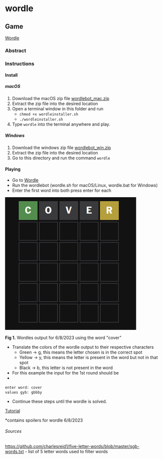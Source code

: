 # wordle
## Game
[Wordle](https://www.nytimes.com/games/wordle/index.html)

### Abstract 


### Instructions

#### Install

##### macOS

1. Download the macOS zip file [wordlebot_mac.zip](https://github.com/daus-s/wordle/raw/main/wordlebot_mac.zip)
2. Extract the zip file into the desired location
3. Open a terminal window in this folder and run
    - `chmod +x wordleinstaller.sh`
    - `./wordleinstaller.sh`
4. Type `wordle` into the terminal anywhere and play. 


##### Windows

1. Download the windows zip file [wordlebot_win.zip](https://github.com/daus-s/wordle/raw/main/wordlebot_win.zip)
2. Extract the zip file into the desired location
3. Go to this directory and run the command `wordle`



#### Playing
- Go to [Wordle](https://www.nytimes.com/games/wordle/index.html)
- Run the wordlebot (wordle.sh for macOS/Linux, wordle.bat for Windows)
- Enter the first word into both press enter for each

![Wordle after 1 round](https://github.com/daus-s/wordle/blob/d796f0d50b0a33256b8540f077aae00cf7d55bdd/round1.PNG)

**Fig 1.** Wordles output for 6/8/2023 using the word "cover" 

- Translate the colors of the wordle output to their respective characters
    - Green -> g,  this means the letter chosen is in the correct spot
    - Yellow -> y, this means the letter is present in the word but not in that spot
    - Black -> b, this letter is not present in the word
- For this example the input for the 1st round should be 
- 
```
enter word: cover
values gyb: gbbby
```

- Continue these steps until the wordle is solved. 

[Tutorial](https://www.twitch.tv/videos/1841246263)

\*contains spoilers for wordle 6/8/2023
###### Sources
https://github.com/charlesreid1/five-letter-words/blob/master/sgb-words.txt - list of 5 letter words used to filter words
